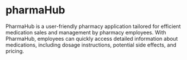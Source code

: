 # pharmaHub
 PharmaHub is a user-friendly pharmacy application tailored for efficient medication sales and management by pharmacy employees. With PharmaHub, employees can quickly access detailed information about medications, including dosage instructions, potential side effects, and pricing.
